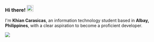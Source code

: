 ### Hi there! <img src="https://emojis.slackmojis.com/emojis/images/1643517028/30796/meow_derpy.gif" width="22"/>
I'm **Khian Carasicas**, an information technology student based in **Albay, Philippines**, with a clear aspiration to become a proficient developer.

[![](https://visitcount.itsvg.in/api?id=khiancarasicas&label=Profile%20Views&color=12&icon=5&pretty=true)](https://github.com/khiancarasicas)

[//]: <> (@khiancarasicas)
[//]: <> (Last edited: 12/13/24)
